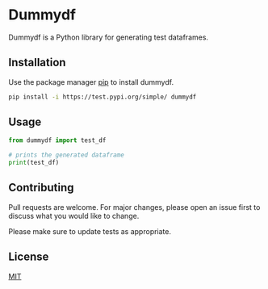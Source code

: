 # Dummydf

Dummydf is a Python library for generating test dataframes.

## Installation

Use the package manager [pip](https://pip.pypa.io/en/stable/) to install dummydf.

```bash
pip install -i https://test.pypi.org/simple/ dummydf
```

## Usage

```python
from dummydf import test_df

# prints the generated dataframe
print(test_df)
```

## Contributing
Pull requests are welcome. For major changes, please open an issue first to discuss what you would like to change.

Please make sure to update tests as appropriate.

## License
[MIT](https://choosealicense.com/licenses/mit/)